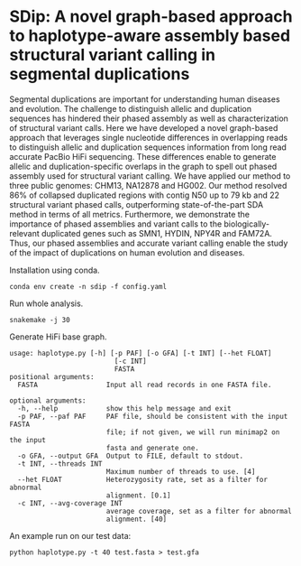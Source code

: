 # SDip: A novel graph-based approach to haplotype-aware assembly based structural variant calling in segmental duplications 

Segmental duplications are important for understanding human diseases and evolution. The challenge to distinguish allelic and duplication sequences has hindered their phased assembly as well as characterization of structural variant calls. Here we have developed a novel graph-based approach that leverages single nucleotide differences in overlapping reads to distinguish allelic and duplication sequences information from long read accurate PacBio HiFi sequencing. These differences enable to generate allelic and duplication-specific overlaps in the graph to spell out phased assembly used for structural variant calling. We have applied our method to three public genomes: CHM13, NA12878 and HG002. Our method resolved 86% of collapsed duplicated regions with contig N50 up to 79 kb and 22 structural variant phased calls, outperforming state-of-the-part SDA method in terms of all metrics. Furthermore, we demonstrate the importance of phased assemblies and variant calls to the biologically-relevant duplicated genes such as SMN1, HYDIN, NPY4R and FAM72A. Thus, our phased assemblies and accurate variant calling enable the study of the impact of duplications on human evolution and diseases.


Installation using conda.
```
conda env create -n sdip -f config.yaml
```

Run whole analysis.
```
snakemake -j 30
```

Generate HiFi base graph. 
```
usage: haplotype.py [-h] [-p PAF] [-o GFA] [-t INT] [--het FLOAT]
                          [-c INT]
                          FASTA
positional arguments:
  FASTA                 Input all read records in one FASTA file.

optional arguments:
  -h, --help            show this help message and exit
  -p PAF, --paf PAF     PAF file, should be consistent with the input FASTA
                        file; if not given, we will run minimap2 on the input
                        fasta and generate one.
  -o GFA, --output GFA  Output to FILE, default to stdout.
  -t INT, --threads INT
                        Maximum number of threads to use. [4]
  --het FLOAT           Heterozygosity rate, set as a filter for abnormal
                        alignment. [0.1]
  -c INT, --avg-coverage INT
                        average coverage, set as a filter for abnormal
                        alignment. [40]
```

An example run on our test data:
```
python haplotype.py -t 40 test.fasta > test.gfa
```
